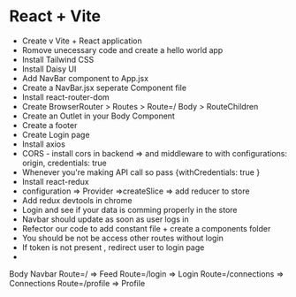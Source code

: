 # React + Vite

- Create v Vite + React application 
- Romove unecessary code and create a hello world app
- Install Tailwind CSS
- Install Daisy UI
- Add NavBar component to App.jsx
- Create a NavBar.jsx seperate Component file 
- Install react-router-dom
- Create BrowserRouter > Routes > Route=/ Body > RouteChildren 
- Create an Outlet in your Body Component
- Create a footer 
- Create Login page 
- Install axios
- CORS - install cors in backend => and middleware to with configurations: origin, credentials: true
- Whenever you're making API call so pass {withCredentials: true    }
- Install react-redux
- configuration => Provider =>createSlice => add reducer to store 
- Add redux devtools in chrome
- Login and see if your data is comming properly in the store 
- Navbar should update as soon as user logs in 
- Refector our code to add constant file + create a components folder 
- You should be not be access other routes without login 
- If token is not present , redirect user to login page 
- 


Body
    Navbar
    Route=/ => Feed
    Route=/login => Login
    Route=/connections => Connections
    Route=/profile => Profile
